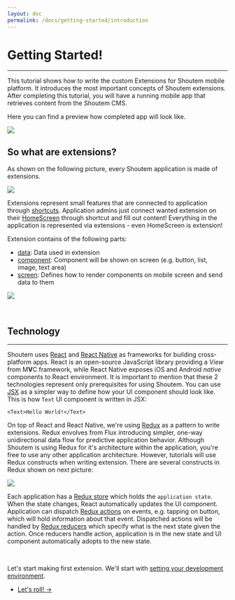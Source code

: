 ```yaml
---
layout: doc
permalink: /docs/getting-started/introduction
---
```


# Getting Started!
<hr />
This tutorial shows how to write the custom Extensions for Shoutem mobile platform. It introduces the most important concepts of Shoutem extensions. After completing this tutorial, you will have a running mobile app that retrieves content from the Shoutem CMS.

Here you can find a preview how completed app will look like.

<p class="image">
<img src='http://shoutem.github.io/img/getting-started/restaurant-preview.png'/>
</p>

## So what are extensions?

As shown on the following picture, every Shoutem application is made of extensions.

<p class="image">
<img src='{{ site.baseUrl }}/img/getting-started/apps-are-made-of-extensions.png'/>
</p>

Extensions represent small features that are connected to application through [shortcuts](TODO). Application admins just connect wanted extension on their [HomeScreen](TODO) through shortcut and fill out content! Everything in the application is represented via extensions - even HomeScreen is extension!

Extension contains of the following parts:

- [data](TODO): Data used in extension
- [component](TODO): Component will be shown on screen (e.g. button, list, image, text area)
- [screen](TODO): Defines how to render components on mobile screen and send data to them

<p class="image">
<img src='http://shoutem.github.io/img/getting-started/extensions-consist-of.png'/>
</p>

<br />

## Technology

<hr />

Shoutem uses [React](TODO) and [React Native](TODO) as frameworks for building cross-platform apps. React is an open-source JavaScript library providing a *View* from M**V**C framework, while React Native exposes iOS and Android *native* components to React environment. It is important to mention that these 2 technologies represent only prerequisites for using Shoutem. You can use [JSX](TODO) as a simpler way to define how your UI component should look like. This is how  `Text` UI component is written in JSX:

```
<Text>Hello World!</Text>
```

On top of React and React Native, we\'re using [Redux](http://redux.js.org/) as a pattern to write extensions. Redux envolves from Flux introducing simpler, one-way unidirectional data flow for predictive application behavior. Although Shoutem is using Redux for it's architecture within the application, you\'re free to use any other application architecture. However, tutorials will use Redux constructs when writing extension. There are several constructs in Redux shown on next picture:

<p class="image">
<img src='http://shoutem.github.io/img/getting-started/redux.png'/>
</p>

Each application has a [Redux store](http://redux.js.org/docs/basics/Store.html) which holds the `application state`. When the state changes, React automatically updates the UI component. Application can dispatch [Redux actions](TODO) on events, e.g. tapping on button, which will hold information about that event. Dispatched actions will be handled by [Redux reducers](TODO) which specify what is the next state given the action. Once reducers handle action, application is in the new state and UI component automatically adopts to the new state.

<br />

Let\'s start making first extension. We\'ll start with [setting your development environment](http://shoutem.github.io/docs/getting-started/development-environment).

<nav>
  <ul class="pager">
    <li class="next">
      <a href="http://shoutem.github.io/docs/getting-started/development-environment">Let's roll! <span aria-hidden="true">&rarr;</span></a>
    </li>
  </ul>
</nav>